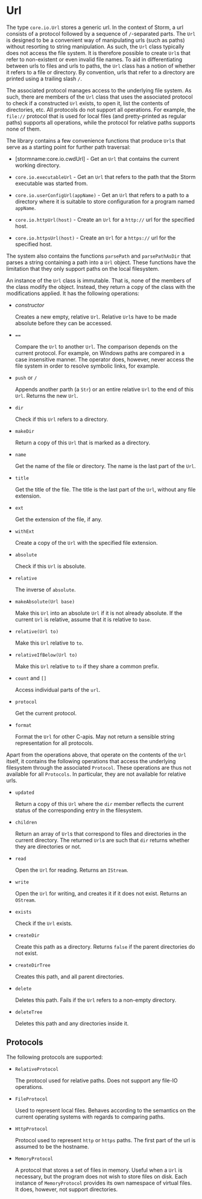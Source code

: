 Url
===

The type `core.io.Url` stores a generic url. In the context of Storm, a url consists of a protocol
followed by a sequence of `/`-separated parts. The `Url` is designed to be a convenient way of
manipulating urls (such as paths) without resorting to string manipulation. As such, the `Url` class
typically does not access the file system. It is therefore possible to create `Url`s that refer to
non-existent or even invalid file names. To aid in differentiating between urls to files and urls to
paths, the `Url` class has a notion of whether it refers to a file or directory. By convention, urls
that refer to a directory are printed using a trailing slash `/`.

The associated protocol manages access to the underlying file system. As such, there are members of
the `Url` class that uses the associated protocol to check if a constructed `Url` exists, to open
it, list the contents of directories, etc. All protocols do not support all operations. For example,
the `file://` protocol that is used for local files (and pretty-printed as regular paths) supports
all operations, while the protocol for relative paths supports none of them.

The library contains a few convenience functions that produce `Url`s that serve as a starting point
for further path traversal:

- [stormname:core.io.cwdUrl] - Get an `Url` that contains the current working directory.

- `core.io.executableUrl` - Get an `Url` that refers to the path that the Storm executable was
  started from.

- `core.io.userConfigUrl(appName)` - Get an `Url` that refers to a path to a directory where it is
  suitable to store configuration for a program named `appName`.

- `core.io.httpUrl(host)` - Create an `Url` for a `http://` url for the specified host.

- `core.io.httpsUrl(host)` - Create an `Url` for a `https://` url for the specified host.


The system also contains the functions `parsePath` and `parsePathAsDir` that parses a string
containing a path into a `Url` object. These functions have the limitation that they only support
paths on the local filesystem.


An instance of the `Url` class is immutable. That is, none of the members of the class modify the
object. Instead, they return a copy of the class with the modifications applied. It has the
following operations:

- *constructor*

  Creates a new empty, relative `Url`. Relative `Url`s have to be made absolute before they can be
  accessed.

- `==`

  Compare the `Url` to another `Url`. The comparison depends on the current protocol. For example,
  on Windows paths are compared in a case insensitive manner. The operator does, however, never
  access the file system in order to resolve symbolic links, for example.

- `push` or `/`

  Appends another parth (a `Str`) or an entire relative `Url` to the end of this `Url`. Returns the
  new `Url`.

- `dir`

  Check if this `Url` refers to a directory.

- `makeDir`

  Return a copy of this `Url` that is marked as a directory.

- `name`

  Get the name of the file or directory. The name is the last part of the `Url`.

- `title`

  Get the title of the file. The title is the last part of the `Url`, without any file extension.

- `ext`

  Get the extension of the file, if any.

- `withExt`

  Create a copy of the `Url` with the specified file extension.

- `absolute`

  Check if this `Url` is absolute.

- `relative`

  The inverse of `absolute`.

- `makeAbsolute(Url base)`

  Make this `Url` into an absolute `Url` if it is not already absolute. If the current `Url` is
  relative, assume that it is relative to `base`.

- `relative(Url to)`

  Make this `Url` relative to `to`.

- `relativeIfBelow(Url to)`

  Make this `Url` relative to `to` if they share a common prefix.

- `count` and `[]`

  Access individual parts of the `url`.

- `protocol`

  Get the current protocol.

- `format`

  Format the `Url` for other C-apis. May not return a sensible string representation for all
  protocols.


Apart from the operations above, that operate on the contents of the `Url` itself, it contains the
following operations that access the underlying filesystem through the associated `Protocol`. These
operations are thus not available for all `Protocols`. In particular, they are not available for
relative urls.

- `updated`

  Return a copy of this `Url` where the `dir` member reflects the current status of the
  corresponding entry in the filesystem.

- `children`

  Return an array of `Url`s that correspond to files and directories in the current directory. The
  returned `Url`s are such that `dir` returns whether they are directories or not.

- `read`

  Open the `Url` for reading. Returns an `IStream`.

- `write`

  Open the `Url` for writing, and creates it if it does not exist. Returns an `OStream`.

- `exists`

  Check if the `Url` exists.

- `createDir`

  Create this path as a directory. Returns `false` if the parent directories do not exist.

- `createDirTree`

  Creates this path, and all parent directories.

- `delete`

  Deletes this path. Fails if the `Url` refers to a non-empty directory.

- `deleteTree`

  Deletes this path and any directories inside it.



Protocols
---------

The following protocols are supported:

- `RelativeProtocol`

  The protocol used for relative paths. Does not support any file-IO operations.

- `FileProtocol`

  Used to represent local files. Behaves according to the semantics on the current operating systems
  with regards to comparing paths.

- `HttpProtocol`

  Protocol used to represent `http` or `https` paths. The first part of the url is assumed to be the
  hostname.

- `MemoryProtocol`

  A protocol that stores a set of files in memory. Useful when a `Url` is necessary, but the program
  does not wish to store files on disk. Each instance of `MemoryProtocol` provides its own namespace
  of virtual files. It does, however, not support directories.
